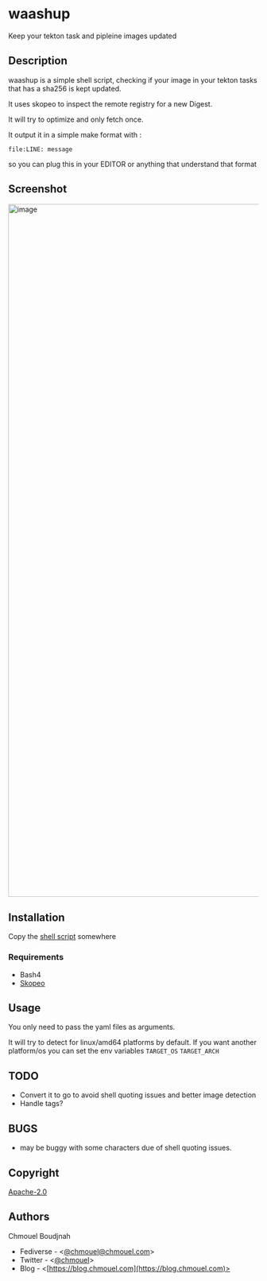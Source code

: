 # waashup

Keep your tekton task and pipleine images updated

## Description

waashup is a simple shell script, checking if your image in your tekton tasks
that has a sha256 is kept updated. 

It uses skopeo to inspect the remote registry for a new Digest.

It will try to optimize and only fetch once.

It output it in a simple make format with : 

```
file:LINE: message
```

so you can plug this in your EDITOR or anything that understand that format

## Screenshot

<img width="1394" alt="image" src="https://user-images.githubusercontent.com/98980/214255139-4585618c-7516-477c-b379-f5b6712233f7.png">

## Installation

Copy the [shell script](./washuup) somewhere

### Requirements

- Bash4
- [Skopeo](https://github.com/containers/skopeo/)

## Usage

You only need to pass the yaml files as arguments.

It will try to detect for linux/amd64 platforms by default. If you want another
platform/os you can set the env variables  `TARGET_OS` `TARGET_ARCH`

## TODO

- Convert it to go to avoid shell quoting issues and better image detection
- Handle tags?

## BUGS

- may be buggy with some characters due of shell quoting issues.

## Copyright

[Apache-2.0](./LICENSE)

## Authors

Chmouel Boudjnah

- Fediverse - <[@chmouel@chmouel.com](https://fosstodon.org/@chmouel)>
- Twitter - <[@chmouel](https://twitter.com/chmouel)>
- Blog  - <[https://blog.chmouel.com](https://blog.chmouel.com)>

